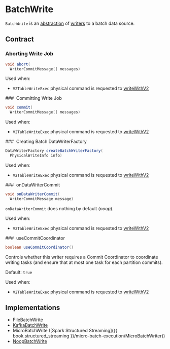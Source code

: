 # BatchWrite

`BatchWrite` is an [abstraction](#contract) of [writers](#implementations) to a batch data source.

## Contract

### <span id="abort"> Aborting Write Job

```java
void abort(
  WriterCommitMessage[] messages)
```

Used when:

* `V2TableWriteExec` physical command is requested to [writeWithV2](../physical-operators/V2TableWriteExec.md#writeWithV2)

### <span id="commit"> Committing Write Job

```java
void commit(
  WriterCommitMessage[] messages)
```

Used when:

* `V2TableWriteExec` physical command is requested to [writeWithV2](../physical-operators/V2TableWriteExec.md#writeWithV2)

### <span id="createBatchWriterFactory"> Creating Batch DataWriterFactory

```java
DataWriterFactory createBatchWriterFactory(
  PhysicalWriteInfo info)
```

Used when:

* `V2TableWriteExec` physical command is requested to [writeWithV2](../physical-operators/V2TableWriteExec.md#writeWithV2)

### <span id="onDataWriterCommit"> onDataWriterCommit

```java
void onDataWriterCommit(
  WriterCommitMessage message)
```

`onDataWriterCommit` does nothing by default (_noop_).

Used when:

* `V2TableWriteExec` physical command is requested to [writeWithV2](../physical-operators/V2TableWriteExec.md#writeWithV2)

### <span id="useCommitCoordinator"> useCommitCoordinator

```java
boolean useCommitCoordinator()
```

Controls whether this writer requires a Commit Coordinator to coordinate writing tasks (and ensure that at most one task for each partition commits).

Default: `true`

Used when:

* `V2TableWriteExec` physical command is requested to [writeWithV2](../physical-operators/V2TableWriteExec.md#writeWithV2)

## Implementations

* FileBatchWrite
* [KafkaBatchWrite](../datasources/kafka/KafkaBatchWrite.md)
* MicroBatchWrite ([Spark Structured Streaming]({{ book.structured_streaming }}/micro-batch-execution/MicroBatchWriter))
* [NoopBatchWrite](../datasources/noop/NoopBatchWrite.md)

